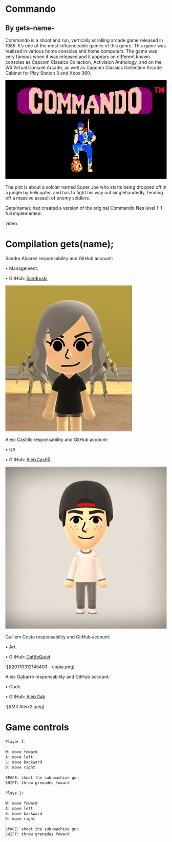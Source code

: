 
# Commando 

## By gets-name-

Commando is a shoot and run, vertically scrolling arcade game released in 1985. It’s one of the most influenceable games of this genre. This game was realized in various home consoles and home computers. The game was very famous when it was released and it appears on different known consoles as Capcom Classics Collection, Activision Anthology, and on the Wii Virtual Console Arcade, as well as Capcom Classics Collection Arcade Cabinet for Play Station 3 and Xbox 360.

![](NES-commando.gif)



The plot is about a soldier named Super Joe who starts being dropped off in a jungle by helicopter, and has to fight his way out singlehandedly, fending off a massive assault of enemy soldiers.

Gets(name); had created a version of the original Commando Nes level 1-1 full implemented.






video.






# Compilation gets(name);


Sandra Alvarez responsability and GitHub account:

•	Management.

•	GitHub: [Sandruski](https://github.com/Sandruski)

![](Sandra_Mii.jpg)

Aleix Castillo responsability and GitHub account:

•	QA.

•	GitHub: [AleixCas95](https://github.com/AleixCas95)

![](miialeix.jpg)

Guillem Costa responsability and GitHub account:

•	Art.

•	GitHub: [DatBeQuiet](https://github.com/DatBeQuiet)

![](20170312145403 - copia.png)

Aleix Gabarró responsability and GitHub account:

•	Code.

•	GitHub: [AleixGab](https://github.com/aleixgab)

![](MII Aleix2.jpeg)

# Game controls
~~~~~~~~~~
Player 1:

W: move foward
A: move left
S: move backward
D: move right

SPACE: shoot the sub-machine gun
SHIFT: throw grenades foward

Playe 2:

W: move foward
A: move left
S: move backward
D: move right

SPACE: shoot the sub-machine gun
SHIFT: throw grenades foward
~~~~~~~~~~~~





